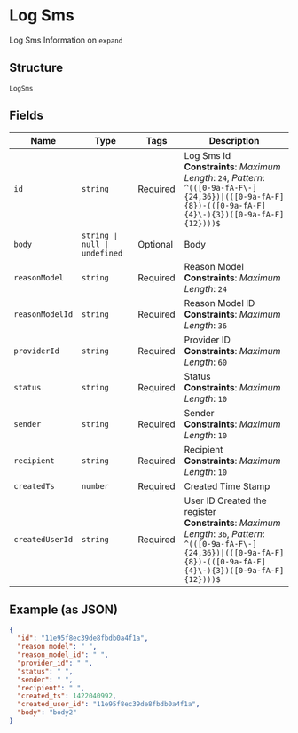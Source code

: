 
# Log Sms

Log Sms Information on `expand`

## Structure

`LogSms`

## Fields

| Name | Type | Tags | Description |
|  --- | --- | --- | --- |
| `id` | `string` | Required | Log Sms Id<br>**Constraints**: *Maximum Length*: `24`, *Pattern*: `^(([0-9a-fA-F\-]{24,36})\|(([0-9a-fA-F]{8})-(([0-9a-fA-F]{4}\-){3})([0-9a-fA-F]{12})))$` |
| `body` | `string \| null \| undefined` | Optional | Body |
| `reasonModel` | `string` | Required | Reason Model<br>**Constraints**: *Maximum Length*: `24` |
| `reasonModelId` | `string` | Required | Reason Model ID<br>**Constraints**: *Maximum Length*: `36` |
| `providerId` | `string` | Required | Provider ID<br>**Constraints**: *Maximum Length*: `60` |
| `status` | `string` | Required | Status<br>**Constraints**: *Maximum Length*: `10` |
| `sender` | `string` | Required | Sender<br>**Constraints**: *Maximum Length*: `10` |
| `recipient` | `string` | Required | Recipient<br>**Constraints**: *Maximum Length*: `10` |
| `createdTs` | `number` | Required | Created Time Stamp |
| `createdUserId` | `string` | Required | User ID Created the register<br>**Constraints**: *Maximum Length*: `36`, *Pattern*: `^(([0-9a-fA-F\-]{24,36})\|(([0-9a-fA-F]{8})-(([0-9a-fA-F]{4}\-){3})([0-9a-fA-F]{12})))$` |

## Example (as JSON)

```json
{
  "id": "11e95f8ec39de8fbdb0a4f1a",
  "reason_model": " ",
  "reason_model_id": " ",
  "provider_id": " ",
  "status": " ",
  "sender": " ",
  "recipient": " ",
  "created_ts": 1422040992,
  "created_user_id": "11e95f8ec39de8fbdb0a4f1a",
  "body": "body2"
}
```

